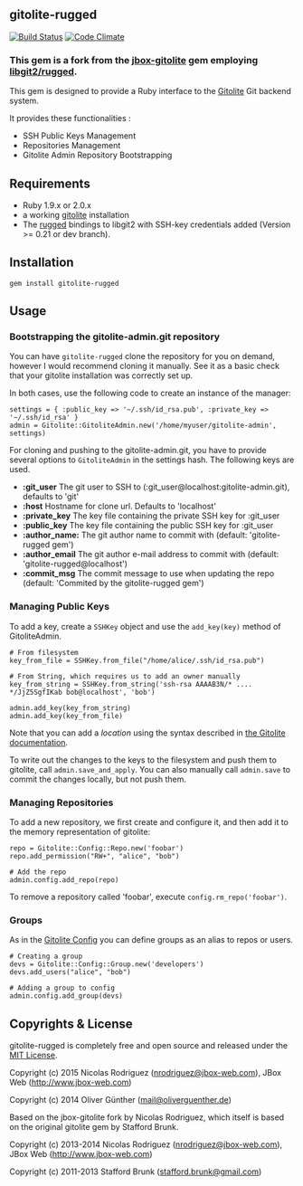 ## gitolite-rugged
[![Build Status](https://travis-ci.org/jbox-web/gitolite-rugged.svg?branch=devel)](https://travis-ci.org/jbox-web/gitolite-rugged)
[![Code Climate](https://codeclimate.com/github/jbox-web/gitolite-rugged/badges/gpa.svg)](https://codeclimate.com/github/jbox-web/gitolite-rugged)

### This gem is a fork from the [jbox-gitolite](https://github.com/jbox-web/gitolite) gem employing [libgit2/rugged](https://github.com/libgit2/rugged).


This gem is designed to provide a Ruby interface to the [Gitolite](https://github.com/sitaramc/gitolite) Git backend system.

It provides these functionalities :

* SSH Public Keys Management
* Repositories Management
* Gitolite Admin Repository Bootstrapping

## Requirements ##
* Ruby 1.9.x or 2.0.x
* a working [gitolite](https://github.com/sitaramc/gitolite) installation
* The [rugged](https://github.com/libgit2/rugged) bindings to libgit2 with SSH-key credentials added (Version >= 0.21 or dev branch).

## Installation ##

    gem install gitolite-rugged


## Usage ##

### Bootstrapping the gitolite-admin.git repository ###

You can have `gitolite-rugged` clone the repository for you on demand, however I would recommend cloning it manually.
See it as a basic check that your gitolite installation was correctly set up.

In both cases, use the following code to create an instance of the manager:

	settings = { :public_key => '~/.ssh/id_rsa.pub', :private_key => '~/.ssh/id_rsa' }
	admin = Gitolite::GitoliteAdmin.new('/home/myuser/gitolite-admin', settings)

For cloning and pushing to the gitolite-admin.git, you have to provide several options to `GitoliteAdmin` in the settings hash. The following keys are used.

* **:git_user** The git user to SSH to (:git_user@localhost:gitolite-admin.git), defaults to 'git'
* **:host** Hostname for clone url. Defaults to 'localhost'
* **:private_key** The key file containing the private SSH key for :git_user
* **:public_key** The key file containing the public SSH key for :git_user
* **:author_name:** The git author name to commit with (default: 'gitolite-rugged gem')
* **:author_email** The git author e-mail address to commit with (default: 'gitolite-rugged@localhost')
* **:commit_msg** The commit message to use when updating the repo (default: 'Commited by the gitolite-rugged gem')

### Managing Public Keys ###

To add a key, create a `SSHKey` object and use the `add_key(key)` method of GitoliteAdmin.

	# From filesystem
	key_from_file = SSHKey.from_file("/home/alice/.ssh/id_rsa.pub")

	# From String, which requires us to add an owner manually
	key_from_string = SSHKey.from_string('ssh-rsa AAAAB3N/* .... */JjZ5SgfIKab bob@localhost', 'bob')

	admin.add_key(key_from_string)
	admin.add_key(key_from_file)

Note that you can add a *location* using the syntax described in [the Gitolite documentation](http://gitolite.com/gitolite/users.html#old-style-multi-keys).


To write out the changes to the keys to the filesystem and push them to gitolite, call `admin.save_and_apply`.
You can also manually call `admin.save` to commit the changes locally, but not push them.


### Managing Repositories ###

To add a new repository, we first create and configure it, and then add it to the memory representation of gitolite:

	repo = Gitolite::Config::Repo.new('foobar')
	repo.add_permission("RW+", "alice", "bob")

	# Add the repo
	admin.config.add_repo(repo)

To remove a repository called 'foobar', execute `config.rm_repo('foobar')`.


### Groups ###

As in the [Gitolite Config](http://gitolite.com/gitolite/groups.html) you can define groups as an alias to repos or users.

	# Creating a group
	devs = Gitolite::Config::Group.new('developers')
	devs.add_users("alice", "bob")

	# Adding a group to config
	admin.config.add_group(devs)



## Copyrights & License
gitolite-rugged is completely free and open source and released under the [MIT License](https://github.com/oliverguenther/gitolite/blob/devel/LICENSE.txt).

Copyright (c) 2015 Nicolas Rodriguez (nrodriguez@jbox-web.com), JBox Web (http://www.jbox-web.com)

Copyright (c) 2014 Oliver Günther (mail@oliverguenther.de)

Based on the jbox-gitolite fork by Nicolas Rodriguez, which itself is based on the original gitolite gem by Stafford Brunk.

Copyright (c) 2013-2014 Nicolas Rodriguez (nrodriguez@jbox-web.com), JBox Web (http://www.jbox-web.com)

Copyright (c) 2011-2013 Stafford Brunk (stafford.brunk@gmail.com)
